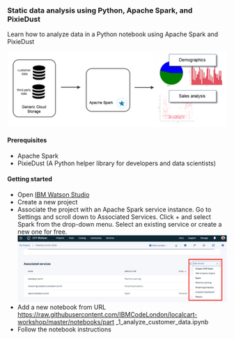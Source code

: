 ### Static data analysis using Python, Apache Spark, and PixieDust

Learn how to analyze data in a Python notebook using Apache Spark and PixieDust

![part_1](images/part_1.png)

#### Prerequisites
 * Apache Spark
 * PixieDust (A Python helper library for developers and data scientists)
 
#### Getting started
 * Open [IBM Watson Studio](https://www.ibm.com/cloud/watson-studio)
 * Create a new project 
 * Associate the project with an Apache Spark service instance. Go to Settings and scroll down to Associated Services. Click + and select Spark from the drop-down menu. Select an existing service or create a new one for free.
![spark](images/add_spark.png)
 * Add a new notebook from URL https://raw.githubusercontent.com/IBMCodeLondon/localcart-workshop/master/notebooks/part _1_analyze_customer_data.ipynb
 * Follow the notebook instructions
